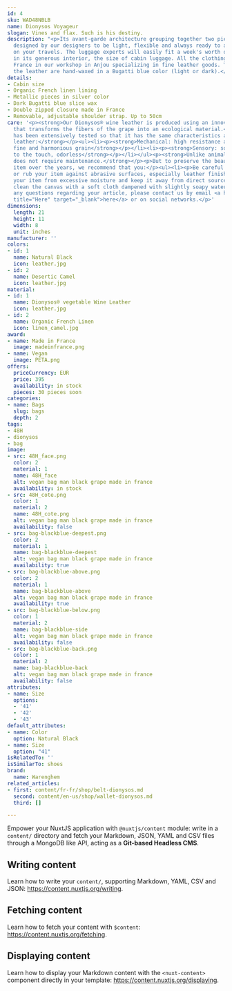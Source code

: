 ```yaml
---
id: 4
sku: WAD48NBLB
name: Dionysos Voyageur
slogan: Vines and flax. Such is his destiny.
description: "<p>Its avant-garde architecture grouping together two pieces has been
  designed by our designers to be light, flexible and always ready to accompany you
  on your travels. The luggage experts will easily fit a week's worth of clothing
  in its generous interior, the size of cabin luggage. All the clothing is made in
  France in our workshop in Anjou specializing in fine leather goods. The edges of
  the leather are hand-waxed in a Bugatti blue color (light or dark).</p>"
details:
- Cabin size
- Organic French linen lining
- Metallic pieces in silver color
- Dark Bugatti blue slice wax
- Double zipped closure made in France
- Removable, adjustable shoulder strap. Up to 50cm
care: '<p><strong>Our Dionysos® wine leather is produced using an innovative process
  that transforms the fibers of the grape into an ecological material.</strong></p><p><strong>It
  has been extensively tested so that it has the same characteristics as traditional
  leather:</strong></p><ul><li><p><strong>Mechanical: high resistance and total impermeability</strong></p></li><li><p><strong>Aesthetics:
  fine and harmonious grain</strong></p></li><li><p><strong>Sensory: soft and pleasant
  to the touch, odorless</strong></p></li></ul><p><strong>Unlike animal leather, it
  does not require maintenance.</strong></p><p>But to preserve the beauty of this
  item over the years, we recommend that you:</p><ul><li><p>Be careful not to scratch
  or rub your item against abrasive surfaces, especially leather finishes.</p></li><li><p>Protect
  your item from excessive moisture and keep it away from direct sources of heat.</p></li><li><p>Gently
  clean the canvas with a soft cloth dampened with slightly soapy water.</p></li></ul><p>For
  any questions regarding your article, please contact us by email <a href="mailto:hello@warenghem.com"
  title="Here" target="_blank">here</a> or on social networks.</p>'
dimensions:
  length: 21
  height: 11
  width: 8
  unit: inches
manufacturer: ''
colors:
- id: 1
  name: Natural Black
  icon: leather.jpg
- id: 2
  name: Desertic Camel
  icon: leather.jpg
material:
- id: 1
  name: Dionysos® vegetable Wine Leather
  icon: leather.jpg
- id: 2
  name: Organic French Linen
  icon: linen_camel.jpg
award:
- name: Made in France
  image: madeinfrance.png
- name: Vegan
  image: PETA.png
offers:
  priceCurrency: EUR
  price: 395
  availability: in stock
  pieces: 30 pieces soon
categories:
- name: Bags
  slug: bags
  depth: 2
tags:
- 48H
- dionysos
- bag
image:
- src: 48H_face.png
  color: 2
  material: 1
  name: 48H_face
  alt: vegan bag man black grape made in france
  availability: in stock
- src: 48H_cote.png
  color: 1
  material: 2
  name: 48H_cote.png
  alt: vegan bag man black grape made in france
  availability: false
- src: bag-blackblue-deepest.png
  color: 2
  material: 1
  name: bag-blackblue-deepest
  alt: vegan bag man black grape made in france
  availability: true
- src: bag-blackblue-above.png
  color: 2
  material: 1
  name: bag-blackblue-above
  alt: vegan bag man black grape made in france
  availability: true
- src: bag-blackblue-below.png
  color: 1
  material: 2
  name: bag-blackblue-side
  alt: vegan bag man black grape made in france
  availability: false
- src: bag-blackblue-back.png
  color: 1
  material: 2
  name: bag-blackblue-back
  alt: vegan bag man black grape made in france
  availability: false
attributes:
- name: Size
  options:
  - '41'
  - '42'
  - '43'
default_attributes:
- name: Color
  option: Natural Black
- name: Size
  option: "41"
isRelatedTo: ''
isSimilarTo: shoes
brand:
  name: Warenghem
related_articles:
- first: content/fr-fr/shop/belt-dionysos.md
  second: content/en-us/shop/wallet-dionysos.md
  third: []

---
```

Empower your NuxtJS application with `@nuxtjs/content` module: write in a `content/` directory and fetch your Markdown, JSON, YAML and CSV files through a MongoDB like API, acting as a **Git-based Headless CMS**.

## Writing content

Learn how to write your `content/`, supporting Markdown, YAML, CSV and JSON: https://content.nuxtjs.org/writing.

## Fetching content

Learn how to fetch your content with `$content`: https://content.nuxtjs.org/fetching.

## Displaying content

Learn how to display your Markdown content with the `<nuxt-content>` component directly in your template: https://content.nuxtjs.org/displaying.